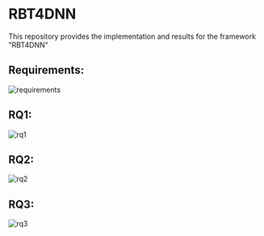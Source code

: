 # RBT4DNN
This repository provides the implementation and results for the framework "RBT4DNN"

## Requirements:
![requirements](https://github.com/nusratdeeptee/RBT4DNN/blob/main/Figures/requirements.png)

## RQ1:
![rq1](https://github.com/nusratdeeptee/RBT4DNN/blob/main/Figures/rq1.png)

## RQ2:
![rq2](https://github.com/nusratdeeptee/RBT4DNN/blob/main/Figures/rq2.png)

## RQ3:
![rq3](https://github.com/nusratdeeptee/RBT4DNN/blob/main/Figures/rq3.png)

